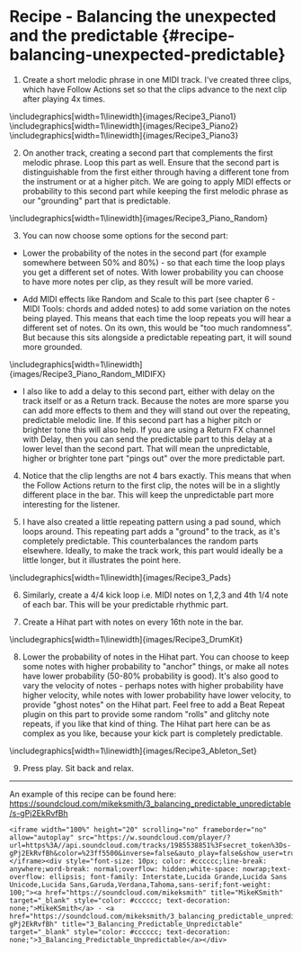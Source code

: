 # Recipe - Balancing the unexpected and the predictable {#recipe-balancing-unexpected-predictable}



1.  Create a short melodic phrase in one MIDI track. I've created three clips,
which have Follow Actions set so that the clips advance to the next clip after
playing 4x times.


\includegraphics[width=1\linewidth]{images/Recipe3_Piano1} 
\includegraphics[width=1\linewidth]{images/Recipe3_Piano2} 
\includegraphics[width=1\linewidth]{images/Recipe3_Piano3} 

2.  On another track, creating a second part that complements the first melodic
phrase. Loop this part as well. Ensure that the second part is distinguishable
from the first either through having a different tone from the instrument or at
a higher pitch. We are going to apply MIDI effects or probability to this second
part while keeping the first melodic phrase as our "grounding" part that is
predictable.


\includegraphics[width=1\linewidth]{images/Recipe3_Piano_Random} 

3.  You can now choose some options for the second part:

-   Lower the probability of the notes in the second part (for example somewhere between 50% and 80%) - so that each time the loop plays you get a different set of notes. With lower probability you can choose to have more notes per clip, as they result will be more varied.

-   Add MIDI effects like Random and Scale to this part (see chapter 6 - MIDI Tools: chords and added notes) to add some variation on the notes being played. This means that each time the loop repeats you will hear a different set of notes. On its own, this would be "too much randomness". But because this sits alongside a predictable repeating part, it will sound more grounded.


\includegraphics[width=1\linewidth]{images/Recipe3_Piano_Random_MIDIFX} 

-   I also like to add a delay to this second part, either with delay on the track itself or as a Return track. Because the notes are more sparse you can add more effects to them and they will stand out over the repeating, predictable melodic line. If this second part has a higher pitch or brighter tone this will also help. If you are using a Return FX channel with Delay, then you can send the predictable part to this delay at a lower level than the second part. That will mean the unpredictable, higher or brighter tone part "pings out" over the more predictable part.

4.  Notice that the clip lengths are not 4 bars exactly. This means that when
the Follow Actions return to the first clip, the notes will be in a slightly
different place in the bar. This will keep the unpredictable part more
interesting for the listener.

5.  I have also created a little repeating pattern using a pad sound, which
loops around. This repeating part adds a "ground" to the track, as it's
completely predictable. This counterbalances the random parts elsewhere.
Ideally, to make the track work, this part would ideally be a little longer, but
it illustrates the point here.


\includegraphics[width=1\linewidth]{images/Recipe3_Pads} 

6.  Similarly, create a 4/4 kick loop i.e. MIDI notes on 1,2,3 and 4th 1/4 note
of each bar. This will be your predictable rhythmic part.

7.  Create a Hihat part with notes on every 16th note in the bar.


\includegraphics[width=1\linewidth]{images/Recipe3_DrumKit} 

8.  Lower the probability of notes in the Hihat part. You can choose to keep
some notes with higher probability to "anchor" things, or make all notes have
lower probability (50-80% probability is good). It's also good to vary the
velocity of notes - perhaps notes with higher probability have higher velocity,
while notes with lower probability have lower velocity, to provide "ghost notes"
on the Hihat part. Feel free to add a Beat Repeat plugin on this part to provide
some random "rolls" and glitchy note repeats, if you like that kind of thing.
The Hihat part here can be as complex as you like, because your kick part is
completely predictable.


\includegraphics[width=1\linewidth]{images/Recipe3_Ableton_Set} 

9.  Press play. Sit back and relax.

------------------------------------------------------------------------

An example of this recipe can be found here: https://soundcloud.com/mikeksmith/3_balancing_predictable_unpredictable/s-gPj2EkRvfBh


```{=html}
<iframe width="100%" height="20" scrolling="no" frameborder="no" allow="autoplay" src="https://w.soundcloud.com/player/?url=https%3A//api.soundcloud.com/tracks/1985538851%3Fsecret_token%3Ds-gPj2EkRvfBh&color=%23ff5500&inverse=false&auto_play=false&show_user=true"></iframe><div style="font-size: 10px; color: #cccccc;line-break: anywhere;word-break: normal;overflow: hidden;white-space: nowrap;text-overflow: ellipsis; font-family: Interstate,Lucida Grande,Lucida Sans Unicode,Lucida Sans,Garuda,Verdana,Tahoma,sans-serif;font-weight: 100;"><a href="https://soundcloud.com/mikeksmith" title="MikeKSmith" target="_blank" style="color: #cccccc; text-decoration: none;">MikeKSmith</a> · <a href="https://soundcloud.com/mikeksmith/3_balancing_predictable_unpredictable/s-gPj2EkRvfBh" title="3_Balancing_Predictable_Unpredictable" target="_blank" style="color: #cccccc; text-decoration: none;">3_Balancing_Predictable_Unpredictable</a></div>
```
